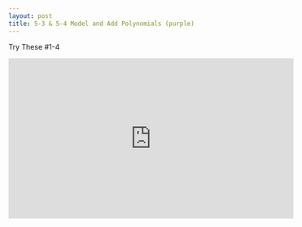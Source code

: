 ```yaml
---
layout: post
title: 5-3 & 5-4 Model and Add Polynomials (purple)
---
```

Try These #1-4
<iframe width="560" height="315" src="https://www.youtube.com/embed/c8uSgEaortE" frameborder="0" allowfullscreen></iframe>
